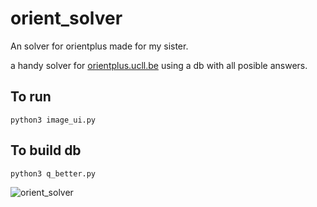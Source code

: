 # orient_solver
An solver for orientplus made for my sister.

a handy solver for [orientplus.ucll.be](https://orientplus.ucll.be/exercises) using a db with all posible answers.

## To run
```
python3 image_ui.py
```
## To build db
```
python3 q_better.py
```
![orient_solver](https://github.com/Maarten-buelens/orient_solver/assets/69542912/9ad7e632-eea7-4a2a-83cb-6711199cd9b3)
